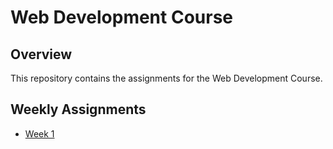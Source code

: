 # Web Development Course

## Overview
This repository contains the assignments for the Web Development Course.

## Weekly Assignments
- [Week 1](https://users.metropolia.fi/~jonijhe/web_development_K25/Week1/)
